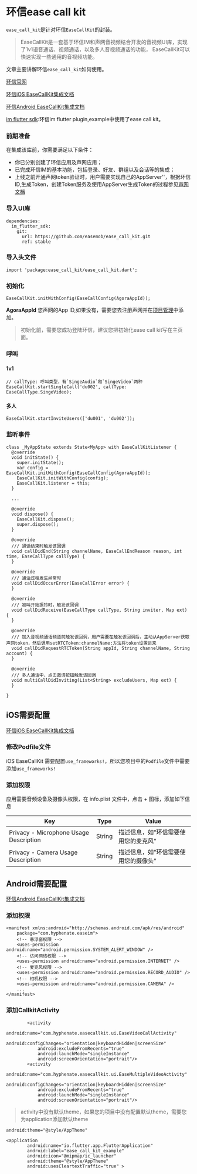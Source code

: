 # 环信ease call kit

`ease_call_kit`是针对环信`EaseCallKit`的封装。

> EaseCallKit是一套基于环信IM和声网音视频结合开发的音视频UI库，实现了1v1语音通话、视频通话，以及多人音视频通话的功能， EaseCallKit可以快速实现一些通用的音视频功能。

文章主要讲解环信`ease_call_kit`如何使用。

[环信官网](https://www.easemob.com/)

[环信iOS EaseCallKit集成文档](http://docs-im.easemob.com/im/ios/other/easecallkit)

[环信Android EaseCallKit集成文档](http://docs-im.easemob.com/im/android/other/easecallkit)

[im flutter sdk](https://github.com/easemob/im_flutter_sdk):环信im flutter plugin,example中使用了ease call kit。

### 前期准备

在集成该库前，你需要满足以下条件：

* 你已分别创建了环信应用及声网应用；
* 已完成环信IM的基本功能，包括登录、好友、群组以及会话等的集成；
* 上线之前开通声网token验证时，用户需要实现自己的AppServer''，根据环信ID,生成Token，创建Token服务及使用AppServer生成Token的过程参见[声网文档](https://docs.agora.io/cn/live-streaming/token_server)


### 导入UI库

```
dependencies:
  im_flutter_sdk:  
    git:  
      url: https://github.com/easemob/ease_call_kit.git 
      ref: stable
```


### 导入头文件

```
import 'package:ease_call_kit/ease_call_kit.dart';
```

### 初始化

```
EaseCallKit.initWithConfig(EaseCallConfig(AgoraAppId));
```
__AgoraAppId__ 您声网的App ID,如果没有，需要您去注册声网并在[项目管理](https://console.agora.io/projects)中添加。
> 初始化前，需要您成功登陆环信，建议您把初始化ease call kit写在主页面。

### 呼叫

#### 1v1  

```
// callType: 呼叫类型，有`SingeAudio`和`SingeVideo`两种
EaseCallKit.startSingleCall('du002', callType: EaseCallType.SingeVideo);
```

#### 多人  

```
EaseCallKit.startInviteUsers(['du001', 'du002']);
```

### 监听事件

```
class _MyAppState extends State<MyApp> with EaseCallKitListener {
  @override
  void initState() {
    super.initState();
    var config = EaseCallKit.initWithConfig(EaseCallConfig(AgoraAppId));
    EaseCallKit.initWithConfig(config);
    EaseCallKit.listener = this;
  }
  
  ...
  
  @override
  void dispose() {
    EaseCallKit.dispose();
    super.dispose();
  }

  @override
  /// 通话结束时触发该回调
  void callDidEnd(String channelName, EaseCallEndReason reason, int time, EaseCallType callType) {
  }

  @override
  /// 通话过程发生异常时
  void callDidOccurError(EaseCallError error) {
  }

  @override
  /// 被叫开始振铃时，触发该回调
  void callDidReceive(EaseCallType callType, String inviter, Map ext) {
  }

  @override
  /// 加入音视频通话频道前触发该回调，用户需要在触发该回调后，主动从AppServer获取声网token，然后调用setRTCToken:channelName:方法将token设置进来
  void callDidRequestRTCToken(String appId, String channelName, String account) {
  }

  @override
  /// 多人通话中，点击邀请按钮触发该回调
  void multiCallDidInviting(List<String> excludeUsers, Map ext) {
  }
  
} 
```

## iOS需要配置

[环信iOS EaseCallKit集成文档](http://docs-im.easemob.com/im/ios/other/easecallkit)

### 修改Podfile文件

iOS EaseCallKit 需要配置`use_frameworks!`，所以您项目中的`Podfile`文件中需要添加`use_frameworks!`

### 添加权限

应用需要音频设备及摄像头权限，在 info.plist 文件中，点击 + 图标，添加如下信息

| Key                                    | Type   | Value                                |
| -------------------------------------- | ------ | ------------------------------------ |
| Privacy - Microphone Usage Description | String | 描述信息，如“环信需要使用您的麦克风” |
| Privacy - Camera Usage Description     | String | 描述信息，如“环信需要使用您的摄像头” |


## Android需要配置

[环信Android EaseCallKit集成文档](http://docs-im.easemob.com/im/android/other/easecallkit)


### 添加权限

```
<manifest xmlns:android="http://schemas.android.com/apk/res/android"
    package="com.hyphenate.easeim">
    <!-- 悬浮窗权限 -->
    <uses-permission android:name="android.permission.SYSTEM_ALERT_WINDOW" />
    <!-- 访问网络权限 -->
    <uses-permission android:name="android.permission.INTERNET" />
    <!-- 麦克风权限 -->
    <uses-permission android:name="android.permission.RECORD_AUDIO" />
    <!-- 相机权限 -->
    <uses-permission android:name="android.permission.CAMERA" />
    ...
</manifest>
```

### 添加CallkitActivity

```
        <activity
            android:name="com.hyphenate.easecallkit.ui.EaseVideoCallActivity"
            android:configChanges="orientation|keyboardHidden|screenSize"
            android:excludeFromRecents="true"
            android:launchMode="singleInstance"
            android:screenOrientation="portrait"/>
        <activity
            android:name="com.hyphenate.easecallkit.ui.EaseMultipleVideoActivity"
            android:configChanges="orientation|keyboardHidden|screenSize"
            android:excludeFromRecents="true"
            android:launchMode="singleInstance"
            android:screenOrientation="portrait"/>
```
> activity中没有默认theme，如果您的项目中没有配置默认theme，需要您为application添加默认theme

```android:theme="@style/AppTheme"```

```
<application
        android:name="io.flutter.app.FlutterApplication"
        android:label="ease_call_kit_example"
        android:icon="@mipmap/ic_launcher"
        android:theme="@style/AppTheme"
        android:usesCleartextTraffic="true" >
```

